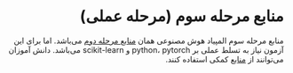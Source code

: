<div dir="rtl">

# منابع مرحله سوم (مرحله عملی)

منابع مرحله سوم المپیاد هوش مصنوعی همان [منابع مرحله دوم]() می‌باشد. اما برای این آزمون نیاز به تسلط عملی بر python، pytorch و scikit-learn می‌باشد. دانش آموزان می‌توانند از [منابع]() کمکی استفاده کنند.

</div>